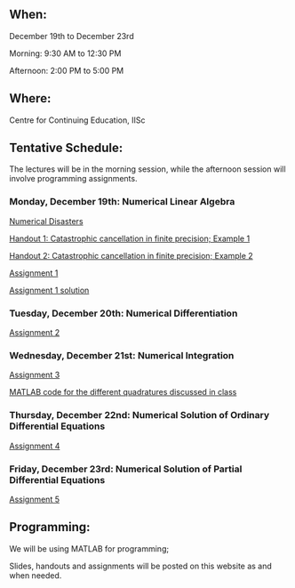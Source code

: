 <h2>When:</h2>

December 19th to December 23rd

Morning: 9:30 AM to 12:30 PM

Afternoon: 2:00 PM to 5:00 PM

<h2>Where:</h2>

Centre for Continuing Education, IISc

<h2>Tentative Schedule:</h2>

The lectures will be in the morning session, while the afternoon session will involve programming assignments.

<h3>Monday, December 19th: Numerical Linear Algebra</h3>

<a href="http://ta.twi.tudelft.nl/users/vuik/wi211/disasters.html">Numerical Disasters</a>

<a href="https://www.dropbox.com/s/65908o202oidchf/Catastrophic_Round_Off.pdf?dl=0">Handout 1: Catastrophic cancellation in finite precision; Example 1</a>

<a href="https://www.dropbox.com/s/je3sbx1abslp52g/recursive_integrals.pdf?dl=0">Handout 2: Catastrophic cancellation in finite precision; Example 2</a>

<a href="https://www.dropbox.com/s/yedujoqsy8gy3oi/hw.pdf?dl=0">Assignment 1</a>

<a href="https://www.dropbox.com/s/ckzfab43go2yj40/hwsoln.pdf?dl=0">Assignment 1 solution</a>

<h3>Tuesday, December 20th: Numerical Differentiation</h3>

<a href="https://www.dropbox.com/s/slsd9rsor0p2bo6/hw.pdf?dl=0">Assignment 2</a>

<h3>Wednesday, December 21st: Numerical Integration</h3>

<a href="https://www.dropbox.com/s/3m6am61ivam5c6d/hw.pdf?dl=0">Assignment 3</a>

<a href="https://www.dropbox.com/s/1ws4gvjaumq2b3b/testIntegral.m?dl=0">MATLAB code for the different quadratures discussed in class</a>

<h3>Thursday, December 22nd: Numerical Solution of Ordinary Differential Equations</h3>

<a href="https://www.dropbox.com/s/kpuof4m63er0sqv/hw.pdf?dl=0">Assignment 4</a>

<h3>Friday, December 23rd: Numerical Solution of Partial Differential Equations</h3>

<a href="https://www.dropbox.com/s/f9upr6855pzcw09/hw.pdf?dl=0">Assignment 5</a>

<h2>Programming:</h2>

We will be using MATLAB for programming;

Slides, handouts and assignments will be posted on this website as and when needed.
